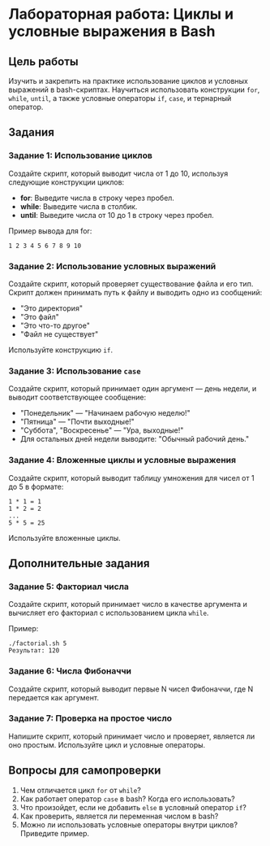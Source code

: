 
# Лабораторная работа: Циклы и условные выражения в Bash

## Цель работы
Изучить и закрепить на практике использование циклов и условных выражений в bash-скриптах. Научиться использовать конструкции `for`, `while`, `until`, а также условные операторы `if`, `case`, и тернарный оператор.

## Задания

### Задание 1: Использование циклов
Создайте скрипт, который выводит числа от 1 до 10, используя следующие конструкции циклов:
- **for**: Выведите числа в строку через пробел.
- **while**: Выведите числа в столбик.
- **until**: Выведите числа от 10 до 1 в строку через пробел.

Пример вывода для for:
```
1 2 3 4 5 6 7 8 9 10
```

### Задание 2: Использование условных выражений
Создайте скрипт, который проверяет существование файла и его тип. Скрипт должен принимать путь к файлу и выводить одно из сообщений:
- "Это директория"
- "Это файл"
- "Это что-то другое"
- "Файл не существует"

Используйте конструкцию `if`.

### Задание 3: Использование `case`
Создайте скрипт, который принимает один аргумент — день недели, и выводит соответствующее сообщение:
- "Понедельник" — "Начинаем рабочую неделю!"
- "Пятница" — "Почти выходные!"
- "Суббота", "Воскресенье" — "Ура, выходные!"
- Для остальных дней недели выводите: "Обычный рабочий день."

### Задание 4: Вложенные циклы и условные выражения
Создайте скрипт, который выводит таблицу умножения для чисел от 1 до 5 в формате:
```
1 * 1 = 1
1 * 2 = 2
...
5 * 5 = 25
```
Используйте вложенные циклы.

## Дополнительные задания

### Задание 5: Факториал числа
Создайте скрипт, который принимает число в качестве аргумента и вычисляет его факториал с использованием цикла `while`.

Пример:
```
./factorial.sh 5
Результат: 120
```

### Задание 6: Числа Фибоначчи
Создайте скрипт, который выводит первые N чисел Фибоначчи, где N передается как аргумент.

### Задание 7: Проверка на простое число
Напишите скрипт, который принимает число и проверяет, является ли оно простым. Используйте цикл и условные операторы.

## Вопросы для самопроверки

1. Чем отличается цикл `for` от `while`?
2. Как работает оператор `case` в bash? Когда его использовать?
3. Что произойдет, если не добавить `else` в условный оператор `if`?
4. Как проверить, является ли переменная числом в bash?
5. Можно ли использовать условные операторы внутри циклов? Приведите пример.
